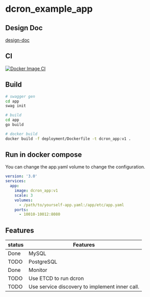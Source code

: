 # dcron_example_app

## Design Doc

[design-doc](documentation/design-doc.md)

## CI 

[![Docker Image CI](https://github.com/dxyinme/dcron_example_app/actions/workflows/docker-image.yml/badge.svg?branch=main)](https://github.com/dxyinme/dcron_example_app/actions/workflows/docker-image.yml)

## Build

```bash
# swagger gen
cd app
swag init
```

```bash
# build
cd app
go build 
```

```bash
# docker build
docker build -f deployment/Dockerfile -t dcron_app:v1 .
```

## Run in docker compose

You can change the app.yaml volume to change the configuration.
```yaml
version: '3.0'
services:
  app:
    image: dcron_app:v1
    scale: 3
    volumes:
      - /path/to/yourself-app.yaml:/app/etc/app.yaml
    ports:
      - 10010-10012:8080
```

## Features

 status | Features
---|---
Done|MySQL
TODO|PostgreSQL
Done|Monitor
TODO|Use ETCD to run dcron
TODO|Use service discovery to implement inner call.

